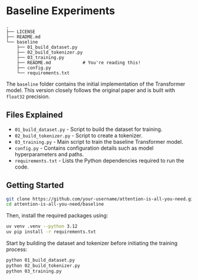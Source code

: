 # Baseline Experiments

```
.
├── LICENSE
├── README.md
└── baseline
    ├── 01_build_dataset.py
    ├── 02_build_tokenizer.py
    ├── 03_training.py
    ├── README.md            # You're reading this!
    ├── config.py
    └── requirements.txt
```

The `baseline` folder contains the initial implementation of the Transformer model. This version closely follows the original paper and is built with `float32` precision.

## Files Explained

- `01_build_dataset.py` - Script to build the dataset for training.
- `02_build_tokenizer.py` - Script to create a tokenizer.
- `03_training.py` - Main script to train the baseline Transformer model.
- `config.py` - Contains configuration details such as model hyperparameters and paths.
- `requirements.txt` - Lists the Python dependencies required to run the code.


## Getting Started

```bash
git clone https://github.com/your-username/attention-is-all-you-need.git
cd attention-is-all-you-need/baseline
```

Then, install the required packages using:
```bash
uv venv .venv --python 3.12
uv pip install -r requirements.txt
```

Start by building the dataset and tokenizer before initiating the training process:

```bash
python 01_build_dataset.py
python 02_build_tokenizer.py
python 03_training.py
```
